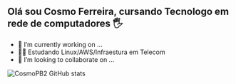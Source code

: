 ## Olá sou Cosmo Ferreira, cursando Tecnologo em rede de computadores 🖐️

- 💼 I’m currently working on ...
- 👨‍💻 Estudando Linux/AWS/Infraestura em Telecom
- 👯 I’m looking to collaborate on ...

![CosmoPB2 GitHub stats](https://github-readme-stats.vercel.app/api?username=CosmoPB2&show_icons=true&theme=dark)



  

